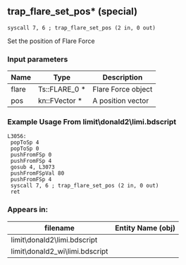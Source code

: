## trap_flare_set_pos* (special)

`syscall 7, 6 ; trap_flare_set_pos (2 in, 0 out)`

Set the position of Flare Force

### Input parameters
| Name | Type | Description
|------|------|------------
| flare   | Ts::FLARE_0 *   | Flare Force object
| pos   | kn::FVector *   | A position vector


### Example Usage From limit\donald2\limi.bdscript
```plaintext
L3056:
 popToSp 4
 popToSp 0
 pushFromFSp 0
 pushFromFSp 4
 gosub 4, L3073
 pushFromFSpVal 80
 pushFromFSp 4
 syscall 7, 6 ; trap_flare_set_pos (2 in, 0 out)
 ret
```


### Appears in:
| filename | Entity Name (obj)
|----------|-------------
| limit\donald2\limi.bdscript       |           
| limit\donald2_wi\limi.bdscript       |           



